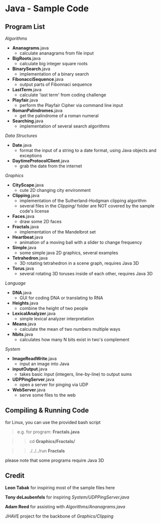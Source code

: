Java - Sample Code
==================

Program List
------------

*Algorithms*

-  **Ananagrams**.java
    - calculate ananagrams from file input
-  **BigRoots**.java
    - calculate big integer square roots
-  **BinarySearch**.java
    - implementation of a binary search
-  **FibonacciSequence**.java
    - output parts of Fibonnaci sequence
-  **LastTerm**.java
    - calculate 'last term' from coding challenge
-  **Playfair**.java
    - perform the Playfair Cipher via command line input
-  **RomanPalindromes**.java
    - get the palindrome of a roman numeral
-  **Searching**.java
    - implementation of several search algorithms

*Data Structures*

-  **Date**.java
    - format the input of a string to a date format, using Java objects and exceptions
-  **DaytimeProtocolClient**.java
    - grab the date from the internet

*Graphics*

-  **CityScape**.java
    - cute 2D changing city environment
-  **Clipping**.java
    - implementation of the Sutherland-Hodgman clipping algorithm
    - several files in the *Clipping/* folder are NOT covered by the sample code's license
-  **Faces**.java
    - draw some 2D faces
-  **Fractals**.java
    - implementation of the Mandelbrot set
-  **Heartbeat**.java
    - animation of a moving ball with a slider to change frequency
-  **Simple**.java
    - some simple java 2D graphics, several examples
-  **Tetrahedron**.java
    - 3D rotating tetrahedron in a scene graph, requires Java 3D
-  **Torus**.java
    - several rotating 3D toruses inside of each other, requires Java 3D

*Language*

-  **DNA**.java
    - GUI for coding DNA or translating to RNA
-  **Heights**.java
    - combine the height of two people
-  **LexicalAnalyzer**.java
    - simple lexical analyzer interpretation
-  **Means**.java
    - calculate the mean of two numbers multiple ways
-  **Nbits**.java
    - calculates how many N bits exist in two's complement

*System*

-  **ImageReadWrite**.java
    - input an image into Java
-  **inputOutput**.java
    - takes basic input (integers, line-by-line) to output sums
-  **UDPPingServer**.java
    - open a server for pinging via UDP
-  **WebServer**.java
    - serve some files to the web

Compiling & Running Code
------------------------

for Linux, you can use the provided bash script
>  e.g. for program: **Fractals.java**

> >  cd **Graphics/Fractals/**

> >  ./../../run **Fractals**

please note that some programs require Java 3D

Credit
------

**Leon Tabak** for inspiring most of the sample files here

**Tony deLaubenfels** for inspiring *System/UDPPingServer.java*

**Adam Reed** for assisting with *Algorithms/Ananagrams.java*

JHAVE project for the backbone of *Graphics/Clipping*
